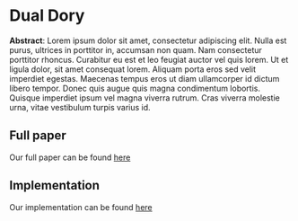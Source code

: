 Dual Dory 
================
**Abstract**: Lorem ipsum dolor sit amet, consectetur adipiscing elit. Nulla est purus, ultrices in porttitor
in, accumsan non quam. Nam consectetur porttitor rhoncus. Curabitur eu est et leo feugiat
auctor vel quis lorem. Ut et ligula dolor, sit amet consequat lorem. Aliquam porta eros sed
velit imperdiet egestas. Maecenas tempus eros ut diam ullamcorper id dictum libero
tempor. Donec quis augue quis magna condimentum lobortis. Quisque imperdiet ipsum vel
magna viverra rutrum. Cras viverra molestie urna, vitae vestibulum turpis varius id.

Full paper
------------
Our full paper can be found [here](https://www.soundczech.cz/temp/lorem-ipsum.pdf)

Implementation
---------------
Our implementation can be found [here](https://github.com/yacovm/DualDory)


